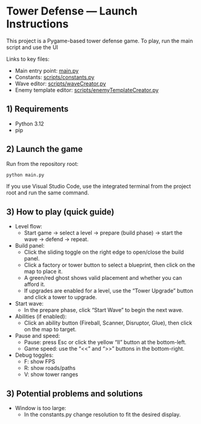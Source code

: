# Tower Defense — Launch Instructions

This project is a Pygame-based tower defense game. To play, run the main script and use the UI

Links to key files:
- Main entry point: [main.py](main.py)
- Constants: [scripts/constants.py](scripts/constants.py)
- Wave editor: [scripts/waveCreator.py](scripts/waveCreator.py)
- Enemy template editor: [scripts/enemyTemplateCreator.py](scripts/enemyTemplateCreator.py)

## 1) Requirements
- Python 3.12 
- pip

## 2) Launch the game
Run from the repository root:
```sh
python main.py
```

If you use Visual Studio Code, use the integrated terminal from the project root and run the same command.

## 3) How to play (quick guide)
- Level flow:
  - Start game → select a level → prepare (build phase) → start the wave → defend → repeat.
- Build panel:
  - Click the sliding toggle on the right edge to open/close the build panel.
  - Click a factory or tower button to select a blueprint, then click on the map to place it.
  - A green/red ghost shows valid placement and whether you can afford it.
  - If upgrades are enabled for a level, use the “Tower Upgrade” button and click a tower to upgrade.
- Start wave:
  - In the prepare phase, click “Start Wave” to begin the next wave.
- Abilities (if enabled):
  - Click an ability button (Fireball, Scanner, Disruptor, Glue), then click on the map to target.
- Pause and speed:
  - Pause: press Esc or click the yellow “II” button at the bottom-left.
  - Game speed: use the “<<” and “>>” buttons in the bottom-right.
- Debug toggles:
  - F: show FPS
  - R: show roads/paths
  - V: show tower ranges

## 3) Potential problems and solutions
- Window is too large:
  - In the constants.py change resolution to fit the desired display.
